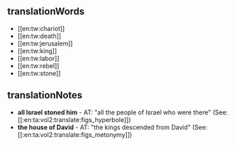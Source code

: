 ## translationWords

* [[en:tw:chariot]]
* [[en:tw:death]]
* [[en:tw:jerusalem]]
* [[en:tw:king]]
* [[en:tw:labor]]
* [[en:tw:rebel]]
* [[en:tw:stone]]

## translationNotes

* **all Israel stoned him** - AT: "all the people of Israel who were there" (See: [[:en:ta:vol2:translate:figs_hyperbole]])
* **the house of David** - AT: "the kings descended from David" (See: [[:en:ta:vol2:translate:figs_metonymy]])
